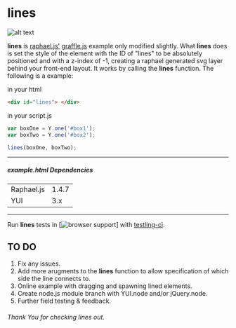 # lines

![alt text](http://373.be/lines/lines_example.png "lines example image of a connecting svg curved line between a red box and a blue box.")

__lines__ is [raphael.js'](https://github.com/DmitryBaranovskiy/raphael/) [graffle.js](http://raphaeljs.com/graffle.js) example only modified slightly. What __lines__ does is set the style of the element with the ID of "lines" to be absolutely positioned and with a z-index of -1, creating a raphael generated svg layer behind your front-end layout. It works by calling the __lines__ function. The following is a example:

in your html
```html
<div id="lines"> </div>
```

in your script.js
```javascript
var boxOne = Y.one('#box1');
var boxTwo = Y.one('#box2');

lines(boxOne, boxTwo);
```

___


##### example.html Dependencies
<table>
<tr>
    <td>Raphael.js</td>
    <td>1.4.7</td>
  </tr>
<tr>
    <td>YUI</td>
    <td>3.x</td>
  </tr>
</table>


___


Run __lines__ tests in [![browser support](http://ci.testling.com/Inkwhy/lines.png)]
with [testling-ci](http://ci.testling.com/Inkwhy/lines).

## TO DO
1. Fix any issues.
2. Add more arugments to the __lines__ function to allow specification of which side the line connects to.
3. Online example with dragging and spawning lined elements.
4. Create node.js module branch with YUI.node and/or jQuery.node.
3. Further field testing & feedback.


###### Thank You for checking lines out.
